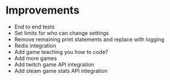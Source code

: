 # Improvements
- End to end tests
- Set limits for who can change settings
- Remove remaining print statements and replace with logging
- Redis integration
- Add game teaching you how to code?
- Add more games
- Add twitch game API integration
- Add steam game stats API integration